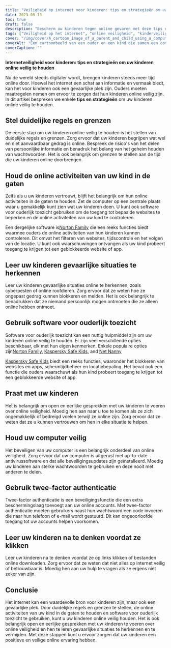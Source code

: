 ```yaml
---
title: "Veiligheid op internet voor kinderen: tips en strategieën om uw kinderen online veilig te houden"
date: 2023-05-13
toc: true
draft: false
description: "Bescherm uw kinderen tegen online gevaren met deze tips en strategieën voor internetveiligheid."
tags: ["Veiligheid op het internet", "online veiligheid", "kinderveiligheid", "ouderlijk toezicht", "cyberpesten", "digitale geletterdheid", "online roofdieren", "sociale media", "gaming", "mobiele apparaten", "privacy", "beveiliging", "veilig internetgebruik", "tips voor internetbeveiliging", "bescherming van kinderen online", "ouderschap in het digitale tijdperk", "online privacy voor kinderen", "online gevaren voor kinderen", "veilige internetgewoonten", "voorlichting over internetveiligheid"]
cover: "/img/cover/A_cartoon_image_of_a_parent_and_child_using_a_computer.png"
coverAlt: "Een cartoonbeeld van een ouder en een kind die samen een computer gebruiken, waarbij het kind een vergrootglas vasthoudt en de ouder naar het scherm wijst."
coverCaption: ""
---
```


**Internetveiligheid voor kinderen: tips en strategieën om uw kinderen online veilig te houden**

Nu de wereld steeds digitaler wordt, brengen kinderen steeds meer tijd online door. Hoewel het internet een schat aan informatie en vermaak biedt, kan het voor kinderen ook een gevaarlijke plek zijn. Ouders moeten maatregelen nemen om ervoor te zorgen dat hun kinderen online veilig zijn. In dit artikel bespreken we enkele **tips en strategieën** om uw kinderen online veilig te houden.

## Stel duidelijke regels en grenzen

De eerste stap om uw kinderen online veilig te houden is het stellen van duidelijke regels en grenzen. Zorg ervoor dat uw kinderen begrijpen wat wel en niet aanvaardbaar gedrag is online. Bespreek de risico's van het delen van persoonlijke informatie en benadruk het belang van het geheim houden van wachtwoorden. Het is ook belangrijk om grenzen te stellen aan de tijd die uw kinderen online doorbrengen.

## Houd de online activiteiten van uw kind in de gaten

Zelfs als u uw kinderen vertrouwt, blijft het belangrijk om hun online activiteiten in de gaten te houden. Zet de computer op een centrale plaats waar u gemakkelijk kunt zien wat uw kinderen doen. U kunt ook software voor ouderlijk toezicht gebruiken om de toegang tot bepaalde websites te beperken en de online activiteiten van uw kind te controleren.

Een dergelijke software is[Norton Family](https://us.norton.com/norton-family-premier) die een reeks functies biedt waarmee ouders de online activiteiten van hun kinderen kunnen controleren. Dit omvat het filteren van websites, tijdscontrole en het volgen van de locatie. U kunt ook waarschuwingen ontvangen als uw kind probeert toegang te krijgen tot een geblokkeerde website of app.

## Leer uw kinderen gevaarlijke situaties te herkennen

Leer uw kinderen gevaarlijke situaties online te herkennen, zoals cyberpesten of online roofdieren. Zorg ervoor dat ze weten hoe ze ongepast gedrag kunnen blokkeren en melden. Het is ook belangrijk te benadrukken dat ze niemand persoonlijk mogen ontmoeten die ze alleen online hebben ontmoet.

## Gebruik software voor ouderlijk toezicht

Software voor ouderlijk toezicht kan een nuttig hulpmiddel zijn om uw kinderen online veilig te houden. Er zijn veel verschillende opties beschikbaar, elk met hun eigen kenmerken. Enkele populaire opties zijn[Norton Family](https://us.norton.com/norton-family-premier), [Kaspersky Safe Kids](https://www.kaspersky.com/safe-kids), and [Net Nanny](https://www.netnanny.com/)

[Kaspersky Safe Kids](https://www.kaspersky.com/safe-kids) biedt een reeks functies, waaronder het blokkeren van websites en apps, schermtijdbeheer en locatiebepaling. Het bevat ook een functie die ouders waarschuwt als hun kind probeert toegang te krijgen tot een geblokkeerde website of app.

## Praat met uw kinderen

Het is belangrijk om open en eerlijke gesprekken met uw kinderen te voeren over online veiligheid. Moedig hen aan naar u toe te komen als ze zich ongemakkelijk of bedreigd voelen terwijl ze online zijn. Zorg ervoor dat ze weten dat ze u kunnen vertrouwen om hen in elke situatie te helpen.

## Houd uw computer veilig

Het beveiligen van uw computer is een belangrijk onderdeel van online veiligheid. Zorg ervoor dat uw computer is uitgerust met up-to-date antivirussoftware en dat alle beveiligingsupdates zijn geïnstalleerd. Moedig uw kinderen aan sterke wachtwoorden te gebruiken en deze nooit met anderen te delen.

## Gebruik twee-factor authenticatie

Twee-factor authenticatie is een beveiligingsfunctie die een extra beschermingslaag toevoegt aan uw online accounts. Met twee-factor authenticatie moeten gebruikers naast hun wachtwoord een code invoeren die naar hun telefoon of e-mail wordt gestuurd. Dit kan ongeoorloofde toegang tot uw accounts helpen voorkomen.

## Leer uw kinderen na te denken voordat ze klikken

Leer uw kinderen na te denken voordat ze op links klikken of bestanden online downloaden. Zorg ervoor dat ze weten dat niet alles op internet veilig of betrouwbaar is. Moedig hen aan uw hulp te vragen als ze ergens niet zeker van zijn.

## Conclusie

Het internet kan een waardevolle bron voor kinderen zijn, maar ook een gevaarlijke plek. Door duidelijke regels en grenzen te stellen, de online activiteiten van uw kind in de gaten te houden en software voor ouderlijk toezicht te gebruiken, kunt u uw kinderen online veilig houden. Het is ook belangrijk open en eerlijke gesprekken met uw kinderen te voeren over online veiligheid en hen te leren gevaarlijke situaties te herkennen en te vermijden. Met deze stappen kunt u ervoor zorgen dat uw kinderen een positieve en veilige online ervaring hebben.
